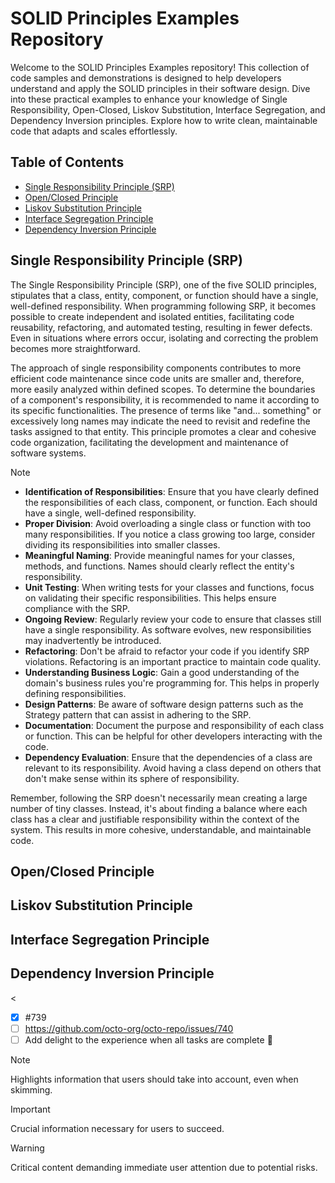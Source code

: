 <!-- 
https://docs.github.com/pt/get-started/writing-on-github/getting-started-with-writing-and-formatting-on-github/basic-writing-and-formatting-syntax 
https://www.techtarget.com/searchapparchitecture/feature/An-intro-to-the-5-SOLID-principles-of-object-oriented-design
https://blog.knoldus.com/why-we-need-solid-principles-and-its-types/
https://mermaid.js.org/syntax/mindmap.html



<p align="center">
  <img src="images/solid_transparent.png" alt"SOLID Principles">
</p>
-->

# SOLID Principles Examples Repository

Welcome to the SOLID Principles Examples repository! This collection of code samples and demonstrations is designed to help developers understand and apply the SOLID principles in their software design. Dive into these practical examples to enhance your knowledge of Single Responsibility, Open-Closed, Liskov Substitution, Interface Segregation, and Dependency Inversion principles. Explore how to write clean, maintainable code that adapts and scales effortlessly.

## Table of Contents

- [Single Responsibility Principle (SRP)](#single-responsibility-principle-srp)
- [Open/Closed Principle](#openclosed-principle)
- [Liskov Substitution Principle](#liskov-substitution-principle)
- [Interface Segregation Principle](#interface-segregation-principle)
- [Dependency Inversion Principle](#Dependency-inversion-principle)

## Single Responsibility Principle (SRP)
The Single Responsibility Principle (SRP), one of the five SOLID principles, stipulates that a class, entity, component, or function should have a single, well-defined responsibility. When programming following SRP, it becomes possible to create independent and isolated entities, facilitating code reusability, refactoring, and automated testing, resulting in fewer defects. Even in situations where errors occur, isolating and correcting the problem becomes more straightforward.

The approach of single responsibility components contributes to more efficient code maintenance since code units are smaller and, therefore, more easily analyzed within defined scopes. To determine the boundaries of a component's responsibility, it is recommended to name it according to its specific functionalities. The presence of terms like "and... something" or excessively long names may indicate the need to revisit and redefine the tasks assigned to that entity. This principle promotes a clear and cohesive code organization, facilitating the development and maintenance of software systems.

> [!NOTE]
> - **Identification of Responsibilities**: Ensure that you have clearly defined the responsibilities of each class, component, or function. Each should have a single, well-defined responsibility.
> - **Proper Division**: Avoid overloading a single class or function with too many responsibilities. If you notice a class growing too large, consider dividing its responsibilities into smaller classes.
> - **Meaningful Naming**: Provide meaningful names for your classes, methods, and functions. Names should clearly reflect the entity's responsibility.
> - **Unit Testing**: When writing tests for your classes and functions, focus on validating their specific responsibilities. This helps ensure compliance with the SRP.
> - **Ongoing Review**: Regularly review your code to ensure that classes still have a single responsibility. As software evolves, new responsibilities may inadvertently be introduced.
> - **Refactoring**: Don't be afraid to refactor your code if you identify SRP violations. Refactoring is an important practice to maintain code quality.
> - **Understanding Business Logic**: Gain a good understanding of the domain's business rules you're programming for. This helps in properly defining responsibilities.
> - **Design Patterns**: Be aware of software design patterns such as the Strategy pattern that can assist in adhering to the SRP.
> - **Documentation**: Document the purpose and responsibility of each class or function. This can be helpful for other developers interacting with the code.
> - **Dependency Evaluation**: Ensure that the dependencies of a class are relevant to its responsibility. Avoid having a class depend on others that don't make sense within its sphere of responsibility.


Remember, following the SRP doesn't necessarily mean creating a large number of tiny classes. Instead, it's about finding a balance where each class has a clear and justifiable responsibility within the context of the system. This results in more cohesive, understandable, and maintainable code.


## Open/Closed Principle

## Liskov Substitution Principle

## Interface Segregation Principle

## Dependency Inversion Principle


<
- [x] #739
- [ ] https://github.com/octo-org/octo-repo/issues/740
- [ ] Add delight to the experience when all tasks are complete :tada:

> [!NOTE]
> Highlights information that users should take into account, even when skimming.

> [!IMPORTANT]
> Crucial information necessary for users to succeed.

> [!WARNING]
> Critical content demanding immediate user attention due to potential risks.










